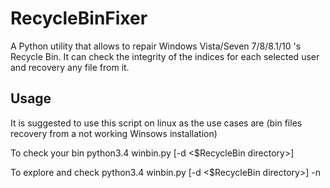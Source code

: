 # RecycleBinFixer
A Python utility that allows to repair Windows Vista/Seven 7/8/8.1/10 's Recycle Bin. It can check the integrity of the indices for each selected user and recovery any file from it.

Usage
-----
It is suggested to use this script on linux as the use cases are (bin files recovery from a not working Winsows installation)

To check your bin
python3.4 winbin.py [-d <$RecycleBin directory>]

To explore and check
python3.4 winbin.py [-d <$RecycleBin directory>] -n
